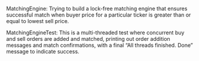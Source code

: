 MatchingEngine: Trying to build a lock-free matching engine that ensures successful match when buyer price for a particular ticker is greater than or equal to lowest sell price.

MatchingEngineTest: This is a multi-threaded test where concurrent buy and sell orders are added and matched, printing out order addition messages and match confirmations, with a final “All threads finished. Done” message to indicate success.
